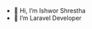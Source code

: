 - 👋 Hi, I’m Ishwor Shrestha
- 👀 I’m Laravel Developer

<!---
ishwordeep/ishwordeep is a ✨ special ✨ repository because its `README.md` (this file) appears on your GitHub profile.
You can click the Preview link to take a look at your changes.
--->
